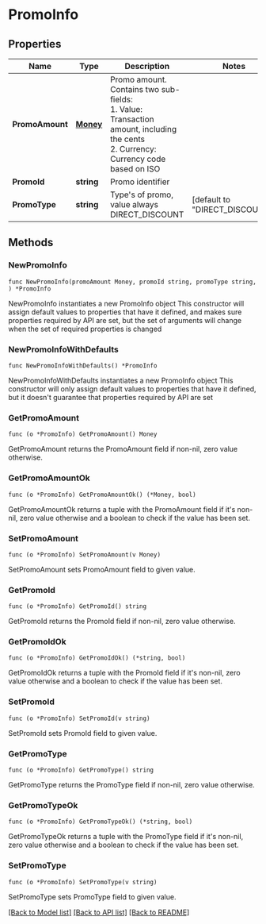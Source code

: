 # PromoInfo

## Properties

Name | Type | Description | Notes
------------ | ------------- | ------------- | -------------
**PromoAmount** | [**Money**](Money.md) | Promo amount. Contains two sub-fields:<br /> 1. Value: Transaction amount, including the cents<br /> 2. Currency: Currency code based on ISO<br />  | 
**PromoId** | **string** | Promo identifier | 
**PromoType** | **string** | Type&#39;s of promo, value always DIRECT_DISCOUNT | [default to "DIRECT_DISCOUNT"]

## Methods

### NewPromoInfo

`func NewPromoInfo(promoAmount Money, promoId string, promoType string, ) *PromoInfo`

NewPromoInfo instantiates a new PromoInfo object
This constructor will assign default values to properties that have it defined,
and makes sure properties required by API are set, but the set of arguments
will change when the set of required properties is changed

### NewPromoInfoWithDefaults

`func NewPromoInfoWithDefaults() *PromoInfo`

NewPromoInfoWithDefaults instantiates a new PromoInfo object
This constructor will only assign default values to properties that have it defined,
but it doesn't guarantee that properties required by API are set

### GetPromoAmount

`func (o *PromoInfo) GetPromoAmount() Money`

GetPromoAmount returns the PromoAmount field if non-nil, zero value otherwise.

### GetPromoAmountOk

`func (o *PromoInfo) GetPromoAmountOk() (*Money, bool)`

GetPromoAmountOk returns a tuple with the PromoAmount field if it's non-nil, zero value otherwise
and a boolean to check if the value has been set.

### SetPromoAmount

`func (o *PromoInfo) SetPromoAmount(v Money)`

SetPromoAmount sets PromoAmount field to given value.


### GetPromoId

`func (o *PromoInfo) GetPromoId() string`

GetPromoId returns the PromoId field if non-nil, zero value otherwise.

### GetPromoIdOk

`func (o *PromoInfo) GetPromoIdOk() (*string, bool)`

GetPromoIdOk returns a tuple with the PromoId field if it's non-nil, zero value otherwise
and a boolean to check if the value has been set.

### SetPromoId

`func (o *PromoInfo) SetPromoId(v string)`

SetPromoId sets PromoId field to given value.


### GetPromoType

`func (o *PromoInfo) GetPromoType() string`

GetPromoType returns the PromoType field if non-nil, zero value otherwise.

### GetPromoTypeOk

`func (o *PromoInfo) GetPromoTypeOk() (*string, bool)`

GetPromoTypeOk returns a tuple with the PromoType field if it's non-nil, zero value otherwise
and a boolean to check if the value has been set.

### SetPromoType

`func (o *PromoInfo) SetPromoType(v string)`

SetPromoType sets PromoType field to given value.



[[Back to Model list]](../README.md#documentation-for-models) [[Back to API list]](../README.md#documentation-for-api-endpoints) [[Back to README]](../README.md)


